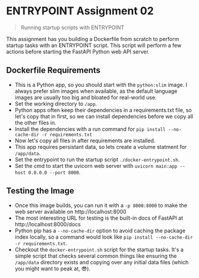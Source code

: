 # ENTRYPOINT Assignment 02

> Running startup scripts with ENTRYPOINT

This assignment has you building a Dockerfile from scratch to perform startup
tasks with an ENTRYPOINT script. This script will perform a few actions before
starting the FastAPI Python web API server.

## Dockerfile Requirements

- This is a Python app, so you should start with the `python:slim` image. I
  always prefer slim images when available, as the default language images are
  usually too big and bloated for real-world use.
- Set the working directory to `/app`.
- Python apps often keep their dependencies in a requirements.txt file, so let's
  copy that in first, so we can install dependencies before we copy all the other
  files in.
- Install the dependencies with a run command for `pip install --no-cache-dir -r
requirements.txt`
- Now let's copy all files in after requirements are installed.
- This app requires persistant data, so lets create a volume statment for
  `/app/data`.
- Set the entrypoint to run the startup script `./docker-entrypoint.sh`.
- Set the cmd to start the uvicorn web server with `uvicorn main:app --host
0.0.0.0 --port 8000`.

## Testing the Image

- Once this image builds, you can run it with a `-p 8000:8000` to make the web
  server available on http://localhost:8000
- The most interesting URL for testing is the built-in docs of FastAPI at
  http://localhost:8000/docs
- Python pip has a `--no-cache-dir` option to avoid caching the package index
  locally, so a command would look like `pip install --no-cache-dir -r
requirements.txt`.
- Checkout the `docker-entrypoint.sh` script for the startup tasks. It's a
  simple script that checks several common things like ensuring the `/app/data`
  directory exists and copying over any initial data files (which you might want
  to peak at, 😎).
